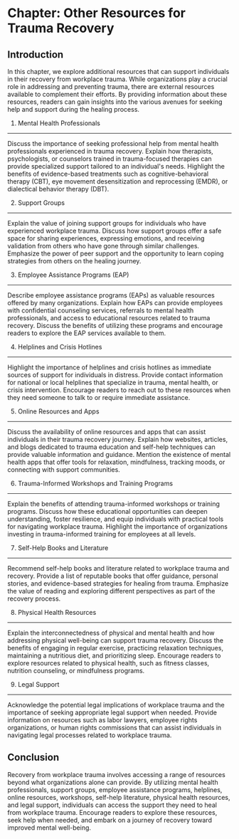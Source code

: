 Chapter: Other Resources for Trauma Recovery
============================================

Introduction
------------

In this chapter, we explore additional resources that can support individuals in their recovery from workplace trauma. While organizations play a crucial role in addressing and preventing trauma, there are external resources available to complement their efforts. By providing information about these resources, readers can gain insights into the various avenues for seeking help and support during the healing process.

1. Mental Health Professionals
------------------------------

Discuss the importance of seeking professional help from mental health professionals experienced in trauma recovery. Explain how therapists, psychologists, or counselors trained in trauma-focused therapies can provide specialized support tailored to an individual's needs. Highlight the benefits of evidence-based treatments such as cognitive-behavioral therapy (CBT), eye movement desensitization and reprocessing (EMDR), or dialectical behavior therapy (DBT).

2. Support Groups
-----------------

Explain the value of joining support groups for individuals who have experienced workplace trauma. Discuss how support groups offer a safe space for sharing experiences, expressing emotions, and receiving validation from others who have gone through similar challenges. Emphasize the power of peer support and the opportunity to learn coping strategies from others on the healing journey.

3. Employee Assistance Programs (EAP)
-------------------------------------

Describe employee assistance programs (EAPs) as valuable resources offered by many organizations. Explain how EAPs can provide employees with confidential counseling services, referrals to mental health professionals, and access to educational resources related to trauma recovery. Discuss the benefits of utilizing these programs and encourage readers to explore the EAP services available to them.

4. Helplines and Crisis Hotlines
--------------------------------

Highlight the importance of helplines and crisis hotlines as immediate sources of support for individuals in distress. Provide contact information for national or local helplines that specialize in trauma, mental health, or crisis intervention. Encourage readers to reach out to these resources when they need someone to talk to or require immediate assistance.

5. Online Resources and Apps
----------------------------

Discuss the availability of online resources and apps that can assist individuals in their trauma recovery journey. Explain how websites, articles, and blogs dedicated to trauma education and self-help techniques can provide valuable information and guidance. Mention the existence of mental health apps that offer tools for relaxation, mindfulness, tracking moods, or connecting with support communities.

6. Trauma-Informed Workshops and Training Programs
--------------------------------------------------

Explain the benefits of attending trauma-informed workshops or training programs. Discuss how these educational opportunities can deepen understanding, foster resilience, and equip individuals with practical tools for navigating workplace trauma. Highlight the importance of organizations investing in trauma-informed training for employees at all levels.

7. Self-Help Books and Literature
---------------------------------

Recommend self-help books and literature related to workplace trauma and recovery. Provide a list of reputable books that offer guidance, personal stories, and evidence-based strategies for healing from trauma. Emphasize the value of reading and exploring different perspectives as part of the recovery process.

8. Physical Health Resources
----------------------------

Explain the interconnectedness of physical and mental health and how addressing physical well-being can support trauma recovery. Discuss the benefits of engaging in regular exercise, practicing relaxation techniques, maintaining a nutritious diet, and prioritizing sleep. Encourage readers to explore resources related to physical health, such as fitness classes, nutrition counseling, or mindfulness programs.

9. Legal Support
----------------

Acknowledge the potential legal implications of workplace trauma and the importance of seeking appropriate legal support when needed. Provide information on resources such as labor lawyers, employee rights organizations, or human rights commissions that can assist individuals in navigating legal processes related to workplace trauma.

Conclusion
----------

Recovery from workplace trauma involves accessing a range of resources beyond what organizations alone can provide. By utilizing mental health professionals, support groups, employee assistance programs, helplines, online resources, workshops, self-help literature, physical health resources, and legal support, individuals can access the support they need to heal from workplace trauma. Encourage readers to explore these resources, seek help when needed, and embark on a journey of recovery toward improved mental well-being.
